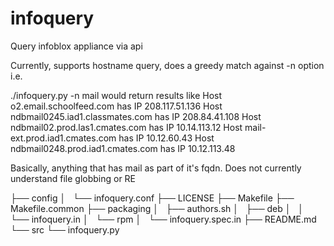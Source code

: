 infoquery
=========

Query infoblox appliance via api

Currently, supports hostname query, does a greedy match against -n option
i.e.

./infoquery.py -n mail
would return results like
Host o2.email.schoolfeed.com has IP 208.117.51.136
Host ndbmail0245.iad1.classmates.com has IP 208.84.41.108
Host ndbmail02.prod.las1.cmates.com has IP 10.14.113.12
Host mail-ext.prod.iad1.cmates.com has IP 10.12.60.43
Host ndbmail0248.prod.iad1.cmates.com has IP 10.12.113.48

Basically, anything that has mail as part of it's fqdn.  Does not currently
understand file globbing or RE


├── config
│   └── infoquery.conf
├── LICENSE
├── Makefile
├── Makefile.common
├── packaging
│   ├── authors.sh
│   ├── deb
│   │   └── infoquery.in
│   └── rpm
│       └── infoquery.spec.in
├── README.md
└── src
    └── infoquery.py

